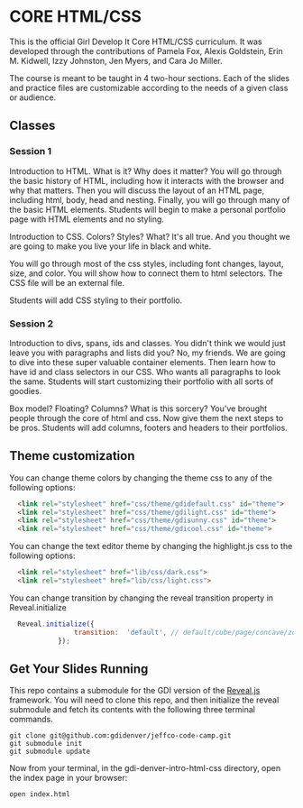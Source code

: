 # CORE  HTML/CSS

This is the official Girl Develop It Core HTML/CSS curriculum. It was developed through the contributions of Pamela Fox, Alexis Goldstein, Erin M. Kidwell, Izzy Johnston, Jen Myers, and Cara Jo Miller.

The course is meant to be taught in 4 two-hour sections. Each of the slides and practice files are customizable according to the needs of a given class or audience.

## Classes

### Session 1

Introduction to HTML. What is it? Why does it matter?
You will go through the basic history of HTML, including how it interacts with the browser and why that matters.
Then you will discuss the layout of an HTML page, including html, body, head and nesting.
Finally, you will go through many of the basic HTML elements.
Students will begin to make a personal portfolio page with HTML elements and no styling.

Introduction to CSS. Colors? Styles? What? It's all true. And you thought we are going to make you live your life in black and white.

You will go through most of the css styles, including font changes, layout, size, and color. You will show how to connect them to html selectors. The CSS file will be an external file.

Students will add CSS styling to their portfolio.

### Session 2 

Introduction to divs, spans, ids and classes. You didn't think we would just leave you with paragraphs and lists did you? No, my friends. We are going to dive into these super valuable container elements. Then learn how to have id and class selectors in our CSS. Who wants all paragraphs to look the same.
Students will start customizing their portfolio with all sorts of goodies. 

Box model? Floating? Columns? What is this sorcery? You've brought people through the core of html and css. Now give them the next steps to be pros. Students will add columns, footers and headers to their portfolios.

## Theme customization

You can change theme colors by changing the theme css to any of the following options:

```html
  <link rel="stylesheet" href="css/theme/gdidefault.css" id="theme">
  <link rel="stylesheet" href="css/theme/gdilight.css" id="theme">
  <link rel="stylesheet" href="css/theme/gdisunny.css" id="theme">
  <link rel="stylesheet" href="css/theme/gdicool.css" id="theme">
```
You can change the text editor theme by changing the highlight.js css to the following options:

```html
  <link rel="stylesheet" href="lib/css/dark.css">
  <link rel="stylesheet" href="lib/css/light.css">
```
You can change transition by changing the reveal transition property in Reveal.initialize

```javascript
  Reveal.initialize({
  				transition:  'default', // default/cube/page/concave/zoom/linear/none
  			});
```

## Get Your Slides Running

This repo contains a submodule for the GDI version of the
[Reveal.js](http://lab.hakim.se/reveal-js/#/5)
framework. You will need to clone this repo, and then initialize the
reveal submodule and fetch its contents with the following three
terminal commands.

```
git clone git@github.com:gdidenver/jeffco-code-camp.git 
git submodule init
git submodule update
```
Now from your terminal, in the gdi-denver-intro-html-css directory, open
the index page in your browser:
```
open index.html
```

